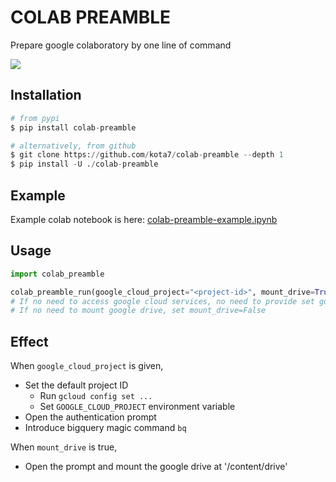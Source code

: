 # COLAB PREAMBLE
Prepare google colaboratory by one line of command

[![](https://badge.fury.io/py/colab-preamble.svg)](https://badge.fury.io/py/colab-preamble)


## Installation

```python
# from pypi
$ pip install colab-preamble

# alternatively, from github
$ git clone https://github.com/kota7/colab-preamble --depth 1
$ pip install -U ./colab-preamble
```

## Example

Example colab notebook is here: [colab-preamble-example.ipynb](https://colab.research.google.com/drive/1CD_tZTP5eDRYe0u8ZchuLlEYHjCDJOYw?usp=sharing)

## Usage

```python
import colab_preamble

colab_preamble_run(google_cloud_project="<project-id>", mount_drive=True)
# If no need to access google cloud services, no need to provide set google_cloud_project=None
# If no need to mount google drive, set mount_drive=False
```

## Effect

When `google_cloud_project` is given,

- Set the default project ID
    - Run `gcloud config set ...`
    - Set `GOOGLE_CLOUD_PROJECT` environment variable
- Open the authentication prompt
- Introduce bigquery magic command `bq`


When `mount_drive` is true,

- Open the prompt and mount the google drive at '/content/drive'
